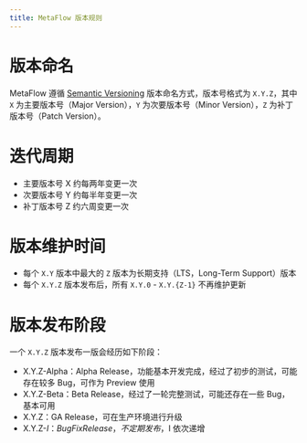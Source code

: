 ```yaml
---
title: MetaFlow 版本规则
---
```


# 版本命名

MetaFlow 遵循 [Semantic Versioning](https://semver.org/) 版本命名方式，版本号格式为 `X.Y.Z`，其中 `X` 为主要版本号（Major Version），`Y` 为次要版本号（Minor Version），`Z` 为补丁版本号（Patch Version）。

# 迭代周期

- 主要版本号 X 约每两年变更一次
- 次要版本号 Y 约每半年变更一次
- 补丁版本号 Z 约六周变更一次

# 版本维护时间

- 每个 `X.Y` 版本中最大的 `Z` 版本为长期支持（LTS，Long-Term Support）版本
- 每个 `X.Y.Z` 版本发布后，所有 `X.Y.0` - `X.Y.{Z-1}` 不再维护更新

# 版本发布阶段

一个 `X.Y.Z` 版本发布一版会经历如下阶段：
- X.Y.Z-Alpha：Alpha Release，功能基本开发完成，经过了初步的测试，可能存在较多 Bug，可作为 Preview 使用
- X.Y.Z-Beta：Beta Release，经过了一轮完整测试，可能还存在一些 Bug，基本可用
- X.Y.Z：GA Release，可在生产环境进行升级
- X.Y.Z-$I：BugFix Release，不定期发布，$I 依次递增
